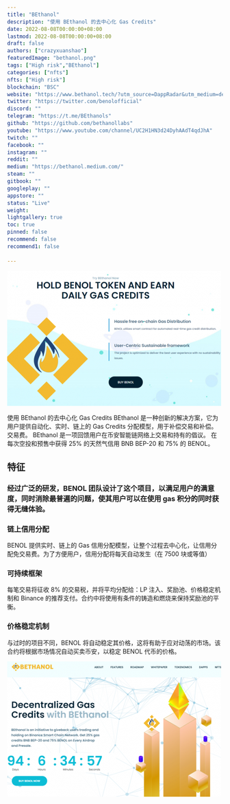 ```yaml
---
title: "BEthanol"
description: "使用 BEthanol 的去中心化 Gas Credits"
date: 2022-08-08T00:00:00+08:00
lastmod: 2022-08-08T00:00:00+08:00
draft: false
authors: ["crazyxuanshao"]
featuredImage: "bethanol.png"
tags: ["High risk","BEthanol"]
categories: ["nfts"]
nfts: ["High risk"]
blockchain: "BSC"
website: "https://www.bethanol.tech/?utm_source=DappRadar&utm_medium=deeplink&utm_campaign=visit-website"
twitter: "https://twitter.com/benolofficial"
discord: ""
telegram: "https://t.me/BEthanols"
github: "https://github.com/bethanollabs"
youtube: "https://www.youtube.com/channel/UC2H1HN3d24DyhAAdT4qdJhA"
twitch: ""
facebook: ""
instagram: ""
reddit: ""
medium: "https://bethanol.medium.com/"
steam: ""
gitbook: ""
googleplay: ""
appstore: ""
status: "Live"
weight: 
lightgallery: true
toc: true
pinned: false
recommend: false
recommend1: false

---
```


![jdisj](jdisj.png)

<p>使用 BEthanol 的去中心化 Gas Credits BEthanol 是一种创新的解决方案，它为用户提供自动化、实时、链上的 Gas Credits 分配模型，用于补偿交易和补偿。 交易费。 BEthanol 是一项回馈用户在币安智能链网络上交易和持有的倡议。 在每次空投和预售中获得 25% 的天然气信用 BNB BEP-20 和 75% 的 BENOL。</p>





## 特征

### 经过广泛的研发，BENOL 团队设计了这个项目，以满足用户的满意度，同时消除最普遍的问题，使其用户可以在使用 gas 积分的同时获得无缝体验。

### 链上信用分配

BENOL 提供实时、链上的 Gas 信用分配模型，让整个过程去中心化，让信用分配免交易费。为了方便用户，信用分配将每天自动发生（在 7500 块或等值）

### 可持续框架

每笔交易将征收 8% 的交易税，并将平均分配给：LP 注入、奖励池、价格稳定机制和 Binance 的推荐支付。合约中将使用有条件的铸造和燃烧来保持奖励池的平衡。

### 价格稳定机制

与过时的项目不同，BENOL 将自动稳定其价格，这将有助于应对动荡的市场。该合约将根据市场情况自动买卖币安，以稳定 BENOL 代币的价格。

![dsada0](dsada0.png)
